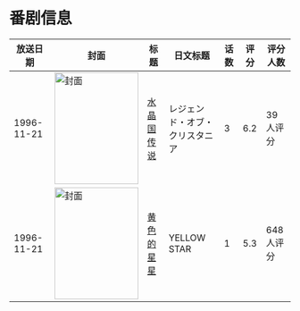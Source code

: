 # 番剧信息

|放送日期|封面|标题|日文标题|话数|评分|评分人数|
|---|---|---|---|---|---|---|
|1996-11-21|<img src="https://lain.bgm.tv/pic/cover/c/67/24/24058_9CZJr.jpg" alt="封面" style="width:150px;height:200px;object-fit:cover;">|[水晶国传说](https://bangumi.tv/subject/24058)|レジェンド・オブ・クリスタニア|3|6.2|39人评分|
|1996-11-21|<img src="https://bangumi.tv/img/no_icon_subject.png" alt="封面" style="width:150px;height:200px;object-fit:cover;">|[黄色的星星](https://bangumi.tv/subject/54539)|YELLOW STAR|1|5.3|648人评分|
